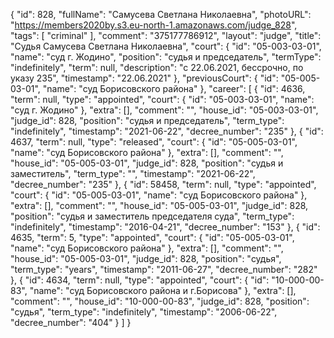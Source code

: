 {
    "id": 828,
    "fullName": "Самусева Светлана Николаевна",
    "photoURL": "https://members2020by.s3.eu-north-1.amazonaws.com/judge_828",
    "tags": [
        "criminal"
    ],
    "comment": "375177786912",
    "layout": "judge",
    "title": "Судья Самусева Светлана Николаевна",
    "court": {
        "id": "05-003-03-01",
        "name": "суд г. Жодино",
        "position": "судья и председатель",
        "termType": "indefinitely",
        "term": null,
        "description": "c 22.06.2021, бессрочно, по указу 235",
        "timestamp": "22.06.2021"
    },
    "previousCourt": {
        "id": "05-005-03-01",
        "name": "суд Борисовского района"
    },
    "career": [
        {
            "id": 4636,
            "term": null,
            "type": "appointed",
            "court": {
                "id": "05-003-03-01",
                "name": "суд г. Жодино"
            },
            "extra": [],
            "comment": "",
            "house_id": "05-003-03-01",
            "judge_id": 828,
            "position": "судья и председатель",
            "term_type": "indefinitely",
            "timestamp": "2021-06-22",
            "decree_number": "235"
        },
        {
            "id": 4637,
            "term": null,
            "type": "released",
            "court": {
                "id": "05-005-03-01",
                "name": "суд Борисовского района"
            },
            "extra": [],
            "comment": "",
            "house_id": "05-005-03-01",
            "judge_id": 828,
            "position": "судья и заместитель",
            "term_type": "",
            "timestamp": "2021-06-22",
            "decree_number": "235"
        },
        {
            "id": 58458,
            "term": null,
            "type": "appointed",
            "court": {
                "id": "05-005-03-01",
                "name": "суд Борисовского района"
            },
            "extra": [],
            "comment": "",
            "house_id": "05-005-03-01",
            "judge_id": 828,
            "position": "судья и заместитель председателя суда",
            "term_type": "indefinitely",
            "timestamp": "2016-04-21",
            "decree_number": "153"
        },
        {
            "id": 4635,
            "term": 5,
            "type": "appointed",
            "court": {
                "id": "05-005-03-01",
                "name": "суд Борисовского района"
            },
            "extra": [],
            "comment": "",
            "house_id": "05-005-03-01",
            "judge_id": 828,
            "position": "судья",
            "term_type": "years",
            "timestamp": "2011-06-27",
            "decree_number": "282"
        },
        {
            "id": 4634,
            "term": null,
            "type": "appointed",
            "court": {
                "id": "10-000-00-83",
                "name": "суд Борисовского района и г.Борисова"
            },
            "extra": [],
            "comment": "",
            "house_id": "10-000-00-83",
            "judge_id": 828,
            "position": "судья",
            "term_type": "indefinitely",
            "timestamp": "2006-06-22",
            "decree_number": "404"
        }
    ]
}
